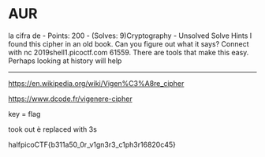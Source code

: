 # AUR

la cifra de - Points: 200 - (Solves: 9)Cryptography - Unsolved
Solve
Hints
I found this cipher in an old book. Can you figure out what it says? Connect with nc 2019shell1.picoctf.com 61559.
There are tools that make this easy.
Perhaps looking at history will help

***

https://en.wikipedia.org/wiki/Vigen%C3%A8re_cipher

https://www.dcode.fr/vigenere-cipher

key = flag


took out è replaced with 3s


halfpicoCTF{b311a50_0r_v1gn3r3_c1ph3r16820c45}